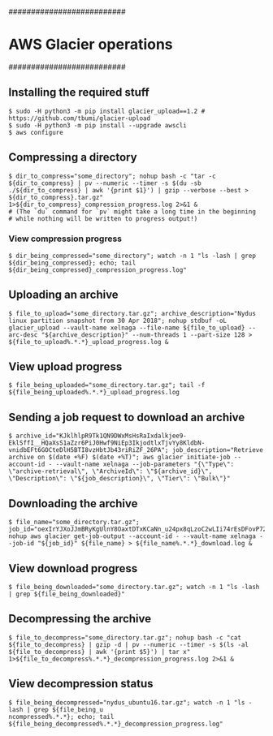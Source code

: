 ##########################
# AWS Glacier operations #
##########################

## Installing the required stuff

```
$ sudo -H python3 -m pip install glacier_upload==1.2 # https://github.com/tbumi/glacier-upload
$ sudo -H python3 -m pip install --upgrade awscli
$ aws configure
```

## Compressing a directory

```
$ dir_to_compress="some_directory"; nohup bash -c "tar -c ${dir_to_compress} | pv --numeric --timer -s $(du -sb ./${dir_to_compress} | awk '{print $1}') | gzip --verbose --best > ${dir_to_compress}.tar.gz" 1>${dir_to_compress}_compression_progress.log 2>&1 &
# (The `du` command for `pv` might take a long time in the beginning
# while nothing will be written to progress output!)
```

### View compression progress

```
$ dir_being_compressed="some_directory"; watch -n 1 "ls -lash | grep ${dir_being_compressed}; echo; tail ${dir_being_compressed}_compression_progress.log"
```

## Uploading an archive

```
$ file_to_upload="some_directory.tar.gz"; archive_description="Nydus linux partition snapshot from 30 Apr 2018"; nohup stdbuf -oL glacier_upload --vault-name xelnaga --file-name ${file_to_upload} --arc-desc "${archive_description}" --num-threads 1 --part-size 128 > ${file_to_upload%.*.*}_upload_progress.log &
```

## View upload progress

```
$ file_being_uploaded="some_directory.tar.gz"; tail -f ${file_being_uploaded%.*.*}_upload_progress.log
```

## Sending a job request to download an archive

```
$ archive_id="KJklhlpR9Tk1QN9DWxMsHsRaIxdalkjee9-EklSffI__HQaXsS1aZzr6PiJ0Hwf9NiEp3IkjodtlxTjvYy8KldbN-vnidbEFt6GOCteDlH5BTI8vzHbtJb43riRiZF_26PA"; job_description="Retrieve archive on $(date +%F) $(date +%T)"; aws glacier initiate-job --account-id - --vault-name xelnaga --job-parameters "{\"Type\": \"archive-retrieval\", \"ArchiveId\": \"${archive_id}\", \"Description\": \"${job_description}\", \"Tier\": \"Bulk\"}"
```

## Downloading the archive

```
$ file_name="some_directory.tar.gz"; job_id="oexIrYJXoJJmBRyKgUlnY8OaxtDTxKCaNn_u24px8qLzoC2wLIi74rEsDFovP72xhfbpJoHoa1XSTZjv1"; nohup aws glacier get-job-output --account-id - --vault-name xelnaga --job-id "${job_id}" ${file_name} > ${file_name%.*.*}_download.log &
```

## View download progress

```
$ file_being_downloaded="some_directory.tar.gz"; watch -n 1 "ls -lash | grep ${file_being_downloaded}"
```

## Decompressing the archive

```
$ file_to_decompress="some_directory.tar.gz"; nohup bash -c "cat ${file_to_decompress} | gzip -d | pv --numeric --timer -s $(ls -al ${file_to_decompress} | awk '{print $5}') | tar x" 1>${file_to_decompress%.*.*}_decompression_progress.log 2>&1 &
```

## View decompression status

```
$ file_being_decompressed="nydus_ubuntu16.tar.gz"; watch -n 1 "ls -lash | grep ${file_being_u
ncompressed%.*.*}; echo; tail ${file_being_decompressed%.*.*}_decompression_progress.log"
```

